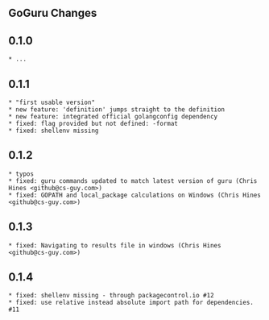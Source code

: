 GoGuru Changes
----------------

## 0.1.0 
    * ...

## 0.1.1 
    * "first usable version"
    * new feature: 'definition' jumps straight to the definition
    * new feature: integrated official golangconfig dependency
    * fixed: flag provided but not defined: -format
    * fixed: shellenv missing

## 0.1.2
	* typos
	* fixed: guru commands updated to match latest version of guru (Chris Hines <github@cs-guy.com>)
	* fixed: GOPATH and local_package calculations on Windows (Chris Hines <github@cs-guy.com>)

## 0.1.3
	* fixed: Navigating to results file in windows (Chris Hines <github@cs-guy.com>)

## 0.1.4
    * fixed: shellenv missing - through packagecontrol.io #12
    * fixed: use relative instead absolute import path for dependencies. #11
